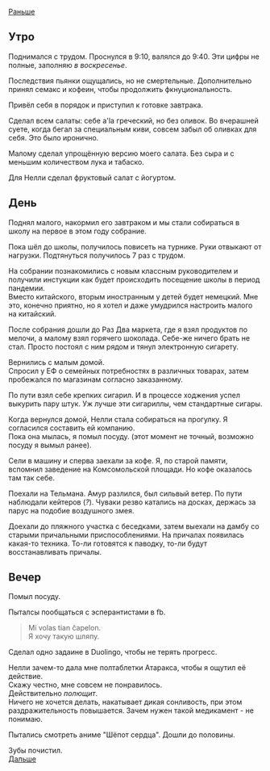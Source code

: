 [Раньше](2020.08.28.md)  
## Утро
Поднимался с трудом. Проснулся в 9:10, валялся до 9:40. Эти цифры не полные, заполняю *в воскресенье*.

Последствия пьянки ощущались, но не смертельные. Дополнительно принял семакс и кофеин, чтобы продолжить фкнуциональность.

Привёл себя в порядок и приступил к готовке завтрака.

Сделал всем салаты: себе a'la греческий, но без оливок. Во вчерашней суете, когда бегал за специальным киви, совсем забыл об оливках для себя. Это было иронично.

Малому сделал упрощённую версию моего салата. Без сыра и с меньшим количеством лука и табаско.

Для Нелли сделал фруктовый салат с йогуртом.
## День
Поднял малого, накормил его завтраком и мы стали собираться в школу на первое в этом году собрание.

Пока шёл до школы, получилось повисеть на турнике. Руки отвыкают от нагрузки. Подтянуться получилось 7 раз с трудом.

На собрании познакомились с новым классным руководителем и получили инстукции как будет происходить посещение школы в период пандемии.  
Вместо китайского, вторым иностранным у детей будет немецкий. Мне это, конечно приятно, но я хотел и даже умудрился настроить малого на китайский.

После собрания дошли до Раз Два маркета, где я взял продуктов по мелочи, а малому взял горячего шоколада. Себе-же ничего брать не стал. Просто постоял с ним рядом и тянул электронную сигарету.

Вернились с малым домой.  
Спросил у ЕФ о семейных потребностях в различных товарах, затем пробежался по магазинам согласно заказанному.

По пути взял себе крепких сигарил. И в процессе ходжения успел выкурить пару штук. Уж лучше эти сигариллы, чем стандартные сигары.

Когда вернулся домой, Нелли стала собираться на прогулку. Я согласился составить ей компанию.  
Пока она мылась, я помыл посуду. (этот момент не точный, возможно посуду я вымыл ранее).

Сели в машину и сперва заехали за кофе. Я, по старой памяти, вспомнил заведение на Комсомольской площади. Но кофе оказалось там так себе.

Поехали на Тельмана. Амур разлился, был сильвый ветер. По пути наблюдали кейтеров (*?*). Чуваки резво катались на досках, держась за парус на подобие воздушного змея.

Доехали до пляжного участка с беседками, затем выехали на дамбу со старыми причальными приспособлениями. На причалах появилась какая-то техника. То-ли готовятся к паводку, то-ли будут восстанавливать причалы.
## Вечер
Помыл посуду.

Пыталсы пообщаться с эсперантистами в fb.
> Mi volas tian ĉapelon.   
 Я хочу такую шляпу.

Сделал одно задаине в Duolingo, чтобы не терять прогресс.

Нелли зачем-то дала мне полтаблетки Атаракса, чтобы я ощутил её действие.  
Скажу честно, мне совсем не понравилось.   
Действительно *полющит*.  
Ничего не хочется делать, накатывает дикая сонливость, при этом раздражительность повышается. Зачем нужен такой медикамент -  не понимаю.  

Пытались смотреть аниме "Шёпот сердца". Дошли до половины.

Зубы почистил.  
[Дальше](2020.08.30.md)